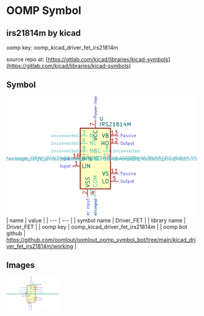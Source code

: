 # OOMP Symbol  
## irs21814m  by kicad  
  
oomp key: oomp_kicad_driver_fet_irs21814m  
  
source repo at: [https://gitlab.com/kicad/libraries/kicad-symbols](https://gitlab.com/kicad/libraries/kicad-symbols)  
## Symbol  
  
[![working.png](working_600.png)](working.png)  
| name | value | 
| --- | --- | 
| symbol name | Driver_FET | 
| library name | Driver_FET | 
| oomp key | oomp_kicad_driver_fet_irs21814m | 
| oomp bot github | https://github.com/oomlout/oomlout_oomp_symbol_bot/tree/main/kicad_driver_fet_irs21814m/working | 
## Images  
  
[![working.png](working_140.png)](working.png)  
